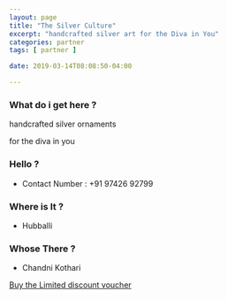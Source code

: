 ```yaml
---
layout: page
title: "The Silver Culture"
excerpt: "handcrafted silver art for the Diva in You"
categories: partner
tags: [ partner ]

date: 2019-03-14T08:08:50-04:00

---
```


### What do i get here ?

handcrafted silver ornaments

for the diva in you

### Hello ?

* Contact Number : +91 97426 92799

### Where is It ?

* Hubballi


### Whose There ?
* Chandni Kothari

[Buy the Limited discount voucher](https://ti.to/the-hd-tour/hd-limited-edition-march)
